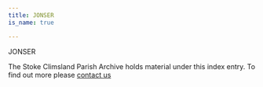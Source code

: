 ```yaml
---
title: JONSER
is_name: true

---
```


JONSER


The Stoke Climsland Parish Archive holds material under this index entry. To find out more please [contact us](/contact/)
